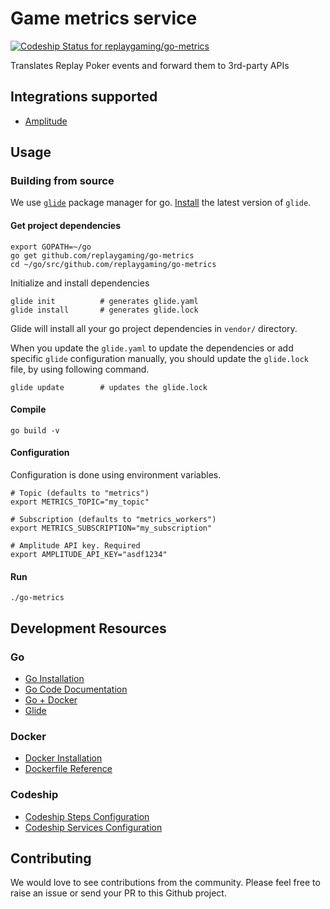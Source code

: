 # Game metrics service

[ ![Codeship Status for replaygaming/go-metrics](https://codeship.com/projects/2d93ed00-10a6-0134-1a45-32602de4173e/status?branch=kubernetes/master)](https://codeship.com/projects/157065)

Translates Replay Poker events and forward them to 3rd-party APIs

## Integrations supported

- [Amplitude](http://www.amplitude.com)

## Usage

### Building from source

We use [`glide`](http://glide.sh/) package manager for go. [Install](https://glide.readthedocs.io/en/latest/) the latest version of `glide`.

####  Get project dependencies

    export GOPATH=~/go
    go get github.com/replaygaming/go-metrics
    cd ~/go/src/github.com/replaygaming/go-metrics

Initialize and install dependencies

    glide init			# generates glide.yaml
    glide install		# generates glide.lock

Glide will install all your go project dependencies in `vendor/` directory.

When you update the `glide.yaml` to update the dependencies or add specific `glide` configuration manually, you should update the `glide.lock` file, by using following command.

    glide update        # updates the glide.lock


#### Compile

    go build -v

#### Configuration

Configuration is done using environment variables.

    # Topic (defaults to "metrics")
    export METRICS_TOPIC="my_topic"

    # Subscription (defaults to "metrics_workers")
    export METRICS_SUBSCRIPTION="my_subscription"

    # Amplitude API key. Required
    export AMPLITUDE_API_KEY="asdf1234"

#### Run


    ./go-metrics

## Development Resources

### Go

- [Go Installation](https://golang.org/doc/install)
- [Go Code Documentation](https://golang.org/doc/code.html)
- [Go + Docker](https://blog.golang.org/docker)
- [Glide](http://glide.sh)

### Docker

- [Docker Installation](https://docs.docker.com/engine/installation/)
- [Dockerfile Reference](https://docs.docker.com/engine/reference/builder/)

### Codeship

- [Codeship Steps Configuration](https://codeship.com/documentation/docker/steps/)
- [Codeship Services Configuration](https://codeship.com/documentation/docker/services/)

## Contributing

We would love to see contributions from the community. Please feel free to raise an issue or send your PR to this Github project.
